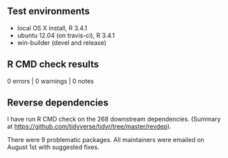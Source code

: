 ## Test environments

* local OS X install, R 3.4.1
* ubuntu 12.04 (on travis-ci), R 3.4.1
* win-builder (devel and release)


## R CMD check results

0 errors | 0 warnings | 0 notes


## Reverse dependencies

I have run R CMD check on the 268 downstream dependencies. (Summary at
https://github.com/tidyverse/tidyr/tree/master/revdep).

There were 9 problematic packages. All maintainers were emailed on
August 1st with suggested fixes.
